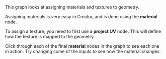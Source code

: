 This graph looks at assigning materials and textures to geometry.

Assigning materials is very easy in Creator, and is done using the **material** node.

To assign a texture, you need to first use a **project UV** node. This will define how the texture is mapped to the geometry.

Click through each of the final **material** nodes in the graph to see each one in action. Try changing some of the inputs to see how the material changes.